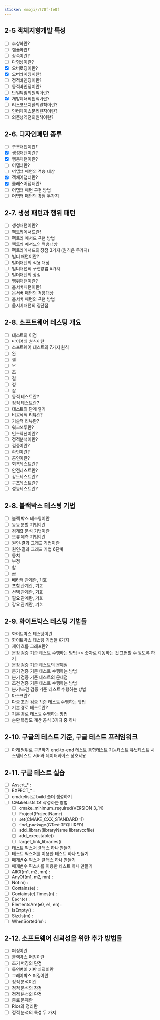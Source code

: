 ```yaml
---
sticker: emoji//270f-fe0f
---
```

## 2-5 객체지향개발 특성
- [ ] 추상화란?
- [ ] 캡슐화란?
- [ ] 상속이란?
- [ ] 다형성이란?
- [x] 오버로딩이란?
- [x] 오버라이딩이란?
- [ ] 정적바인딩이란?
- [ ] 동적바인딩이란?
- [ ] 단일책임의원칙이란?
- [x] 개방폐쇄의원칙이란?
- [ ] 리스코브치환의원칙이란?
- [ ] 인터페이스분리원칙이란?
- [ ] 의존성역전의원칙이란?
## 2-6. 디자인패턴 종류
- [ ] 구조패턴이란?
- [x] 생성패턴이란?
- [x] 행동패턴이란?
- [ ] 어댑터란?
- [ ] 어댑터 패턴의 적용 대상
- [x] 객체어댑터란?
- [x] 클래스어댑터란?
- [ ] 어댑터 패턴 구현 방법
- [ ] 어댑터 패턴의 장점 두가지
## 2-7. 생성 패턴과 행위 패턴
- [ ] 생성패턴이란?
- [ ] 팩토리메서드란?
- [ ] 팩토리 메서드 구현 방법
- [ ] 팩토리 메서드의 적용대상
- [ ] 팩토리메서드의 장점 3가지 (원칙은 두가지)
- [ ] 빌더 패턴이란?
- [ ] 빌더패턴의 적용 대상
- [ ] 빌더패턴의 구현방법 6가지
- [ ] 빌더패턴의 장점
- [ ] 행위패턴이란?
- [ ] 옵서버패턴이란?
- [ ] 옵서버 패턴의 적용대상
- [ ] 옵서버 패턴의 구현 방법
- [ ] 옵서버패턴의 장단점

## 2-8. 소프트웨어 테스팅 개요
- [ ] 테스트의 이점
- [ ] 마이어의 원칙이란
- [ ] 소프트웨어 테스트의 7가지 원칙
- [ ] 완
- [ ] 결
- [ ] 오
- [ ] 초
- [ ] 결
- [ ] 정
- [ ] 살
- [ ] 동적 테스트란?
- [ ] 정적 테스트란?
- [ ] 테스트의 단계 알기
- [ ] 비공식적 리뷰란?
- [ ] 기술적 리뷰란?
- [ ] 워크쓰루란?
- [ ] 인스펙션이란?
- [ ] 정적분석이란?
- [ ] 검증이란?
- [ ] 확인이란?
- [ ] 공인이란?
- [ ] 회복테스트란?
- [ ] 안전테스트란?
- [ ] 강도테스트란?
- [ ] 구조테스트란?
- [ ] 성능테스트란?
## 2-8. 블랙박스 테스팅 기법
- [ ] 블랙 박스 테스팅이란
- [ ] 동등 분할 기법이란
- [ ] 경계값 분석 기법이란
- [ ] 오류 예측 기법이란
- [ ] 원인-결과 그래프 기법이란
- [ ] 원인-결과 그래프 기법 6단계
- [ ] 동치
- [ ] 부정
- [ ] 합
- [ ] 곱
- [ ] 배타적 관계란, 기호
- [ ] 포함 관계란, 기호
- [ ] 선택 관계란, 기호
- [ ] 필요 관계란, 기호
- [ ] 강요 관계란, 기호

## 2-9. 화이트박스 테스팅 기법들
- [ ] 화이트박스 테스팅이란
- [ ] 화이트박스 테스팅 기법들 6가지
- [ ] 제어 흐름 그래프란?
- [ ] 문장 검증 기준 테스트 수행하는 방법 => 숫자로 이동하는 것 표현할 수 있도록 하기
- [ ] 문장 검증 기준 테스트의 문제점
- [ ] 분기 검증 기준 테스트 수행하는 방법
- [ ] 분기 검증 기준 테스트의 문제점
- [ ] 조건 검증 기준 테스트 수행하는 방법
- [ ] 분기/조건 검증 기준 테스트 수행하는 방법
- [ ] 마스크란?
- [ ] 다중 조건 검증 기준 테스트 수행하는 방법
- [ ] 기본 경로 테스트란?
- [ ] 기본 경로 테스트 수행하는 방법
- [ ] 순환 복잡도 계산 공식 3가지 중 하나
## 2-10. 구글의 테스트 기준, 구글 테스트 프레임워크

- [ ] 아래 범위로 구분하기
end-to-end 테스트
통합테스트
기능테스트
유닛테스트
시스템테스트
서버와 데이터베이스 상호작용

## 2-11. 구글 테스트 실습
- [ ] Assert_* : 
- [ ] EXPECT_* : 
- [ ] cmakelist로 build 폴더 생성하기
- [ ] CMakeLists.txt 작성하는 방법
	- [ ] cmake_minimum_required(VERSION 3,.14)
	- [ ] Project(ProjectName)
	- [ ] set(CMAKE_CXX_STANDARD 11)
	- [ ] find_package(GTest REQUIRED)
	- [ ] add_library(libraryName libraryccfile)
	- [ ] add_executable() 
	- [ ] target_link_libraries()
- [ ] 테스트 픽스처 클래스 하나 만들기
- [ ] 테스트 픽스처를 이용한 테스트 하나 만들기
- [ ] 매개변수 픽스처 클래스 하나 만들기
- [ ] 매개변수 픽스처를 이용한 테스트 하나 만들기
- [ ] AllOf(m1, m2, mn) : 
- [ ] AnyOf(m1, m2, mn) : 
- [ ] Not(m) : 
- [ ] Contains(e) : 
- [ ] Contains(e).Times(n) : 
- [ ] Each(e) : 
- [ ] ElementsAre(e0, e1, en) : 
- [ ] IsEmpty() : 
- [ ] SizeIs(m) : 
- [ ] WhenSorted(m) : 
## 2-12. 소프트웨어 신뢰성을 위한 추가 방법들
- [ ] 퍼징이란
- [ ] 블랙박스 퍼징이란
- [ ] 초기 퍼징의 단점
- [ ] 돌연변이 기반 퍼징이란
- [ ] 그레이박스 퍼징이란
- [ ] 정적 분석이란
- [ ] 정적 분석의 장점
- [ ] 정적 분석의 단점
- [ ] 종료 문제란
- [ ] Rice의 정리란
- [ ] 정적 분석의 특성 두 가지